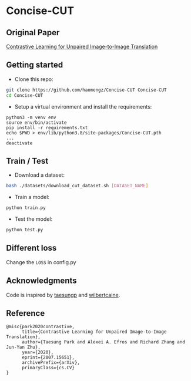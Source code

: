 # Concise-CUT

## Original Paper
[Contrastive Learning for Unpaired Image-to-Image Translation](https://arxiv.org/pdf/2007.15651)

## Getting started

- Clone this repo:
```bash
git clone https://github.com/haomengz/Concise-CUT Concise-CUT
cd Concise-CUT
```

- Setup a virtual environment and install the requirements:
```
python3 -m venv env
source env/bin/activate
pip install -r requirements.txt
echo $PWD > env/lib/python3.8/site-packages/Concise-CUT.pth
...
deactivate
```

## Train / Test

- Download a dataset:
```bash
bash ./datasets/download_cut_dataset.sh [DATASET_NAME]
```

- Train a model:
```bash
python train.py
```

- Test the model:
```bash
python test.py
```

## Different loss
Change the ```LOSS``` in config.py


## Acknowledgments
Code is inspired by [taesungp](https://github.com/taesungp/contrastive-unpaired-translation) and [wilbertcaine](https://github.com/wilbertcaine/CUT).

## Reference
```
@misc{park2020contrastive,
      title={Contrastive Learning for Unpaired Image-to-Image Translation}, 
      author={Taesung Park and Alexei A. Efros and Richard Zhang and Jun-Yan Zhu},
      year={2020},
      eprint={2007.15651},
      archivePrefix={arXiv},
      primaryClass={cs.CV}
}
```